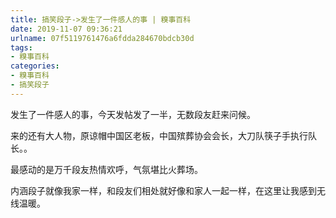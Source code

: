 ```yaml
---
title: 搞笑段子->发生了一件感人的事 | 糗事百科
date: 2019-11-07 09:36:21
urlname: 07f5119761476a6fdda284670bdcb30d
tags: 
- 糗事百科
categories:
- 糗事百科
- 搞笑段子
---
```

发生了一件感人的事，今天发帖发了一半，无数段友赶来问候。

来的还有大人物，原谅帽中国区老板，中国殡葬协会会长，大刀队筷子手执行队长。。

最感动的是万千段友热情欢呼，气氛堪比火葬场。

内涵段子就像我家一样，和段友们相处就好像和家人一起一样，在这里让我感到无线温暖。


